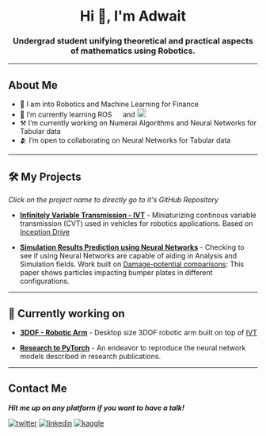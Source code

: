 <h1 align="center">Hi 👋, I'm Adwait</h1>
<h3 align="center">Undergrad student unifying theoretical and practical aspects of mathematics using Robotics.</h3>

---
## About Me
- 🔭 I am into Robotics and Machine Learning for Finance
- 🌱 I’m currently learning ROS <img height="14" width="14" src="https://cdn.simpleicons.org/ros" /> and <img height="18" width="18" src="https://cdn.simpleicons.org/rust" />
- ⚒️ I’m currently working on Numerai Algorithms and Neural Networks for Tabular data
- 🫂 I’m open to collaborating on Neural Networks for Tabular data
<!-- - ⚡ Fun fact: Facts are fun -->

---

## 🛠 My Projects

*Click on the project name to directly go to it's GitHub Repository*

- **[Infinitely Variable Transmission - IVT](https://github.com/AZarbade/infinitelyVariableTransmission_IVT)** - Miniaturizing continous variable transmission (CVT) used in vehicles for robotics applications. Based on [Inception Drive](https://spectrum.ieee.org/inception-drive-a-compact-infinitely-variable-transmission-for-robotics)

- **[Simulation Results Prediction using Neural Networks](https://github.com/AZarbade/Simulation_Prediction_ANN)** - Checking to see if using Neural Networks are capable of aiding in Analysis and Simulation fields. Work built on [Damage-potential comparisons](https://www.sciencedirect.com/science/article/abs/pii/S0734743X06001965): This paper shows particles impacting bumper plates in different configurations.

---

## 💪 Currently working on

- **[3DOF - Robotic Arm](LINK)** - Desktop size 3DOF robotic arm built on top of [IVT](https://github.com/AZarbade/infinitelyVariableTransmission_IVT)

- **[Research to PyTorch](https://github.com/AZarbade/pytorch_paperImplementations)** - An endeavor to reproduce the neural network models described in research publications.

---
## Contact Me

***Hit me up on any platform if you want to have a talk!***

<a href="mailto:anzarbade@gmail.com" target="_blank"><img src="https://img.shields.io/badge/Gmail-D14836?style=for-the-badge&logo=gmail&logoColor=white" alt="twitter"></a>
<a href="https://www.linkedin.com/in/adwait-zarbade-5a9a40210/" target="_blank"><img src="https://img.shields.io/badge/LinkedIn-0077B5?style=for-the-badge&logo=linkedin&logoColor=white" alt="linkedin"></a>
<a href="https://www.kaggle.com/adwaitzarbade" target="_blank"><img src="https://img.shields.io/badge/Kaggle-20BEFF?style=for-the-badge&logo=Kaggle&logoColor=white" alt="kaggle"></a>

